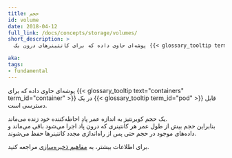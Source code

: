 ```yaml
---
title: حجم
id: volume
date: 2018-04-12
full_link: /docs/concepts/storage/volumes/
short_description: >
  پوشه‌ای حاوی داده که برای کانتینرهای درون یک {{< glossary_tooltip term_id="pod" >}} قابل دسترسی است.

aka:
tags:
- fundamental
---
```

 پوشه‌ای حاوی داده که برای {{< glossary_tooltip text="containers" term_id="container" >}} در یک {{< glossary_tooltip term_id="pod" >}} قابل دسترسی است.

<!--more-->

یک حجم کوبرنتیز به اندازه عمر پادِ احاطه‌کننده خود زنده می‌ماند.  
بنابراین حجم بیش از طول عمر هر کانتینری که درون پاد اجرا می‌شود باقی می‌ماند و داده‌های موجود در حجم حتی پس از راه‌اندازی مجدد کانتینرها حفظ می‌شوند.

برای اطلاعات بیشتر، به [مفاهیم ذخیره‌سازی](/docs/concepts/storage/) مراجعه کنید.
